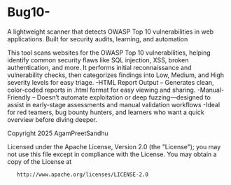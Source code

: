 # Bug10-
A lightweight scanner that detects OWASP Top 10 vulnerabilities in web applications. Built for security audits, learning, and automation

This tool scans websites for the OWASP Top 10 vulnerabilities, helping identify common security flaws like SQL injection, XSS, broken authentication, and more. It performs initial reconnaissance and vulnerability checks, then categorizes findings into Low, Medium, and High severity levels for easy triage.
-HTML Report Output – Generates clean, color-coded reports in .html format for easy viewing and sharing.
-Manual-Friendly – Doesn’t automate exploitation or deep fuzzing—designed to assist in early-stage assessments and manual validation workflows
-Ideal for red teamers, bug bounty hunters, and learners who want a quick overview before diving deeper.











  Copyright 2025 AgamPreetSandhu

   Licensed under the Apache License, Version 2.0 (the "License");
   you may not use this file except in compliance with the License.
   You may obtain a copy of the License at

       http://www.apache.org/licenses/LICENSE-2.0
